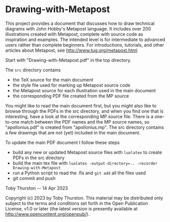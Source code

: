 # Drawing-with-Metapost

This project provides a document that discusses how to draw technical diagrams
with John Hobby's Metapost language. It includes over 200 illustrations
created with Metapost, complete with source code as inspiration and examples.
The intended level is for intermediate to advanced users rather than complete
beginners.  For introductions, tutorials, and other articles about Metapost,
see http://www.tug.org/metapost.html

Start with "Drawing-with-Metapost.pdf" in the top directory.

The `src` directory contains 
- the TeX source for the main document
- the style file used for marking up Metapost source code
- the Metapost source for each illustration used in the main document
- the corresponding PDF file created from the MP source

You might like to read the main document first, but you might also like to
browse through the PDFs in the src directory, and when you find one that is
interesting, have a look at the corresponding MP source file.  There is a
one-to-one match between the PDF names and the MP source names, so
"apollonius.pdf" is created from "apollonius.mp".  The src directory contains
a few drawings that are not (yet) included in the main document.

To update the main PDF document I follow these steps

- build any new or updated Metapost source files with `lualatex` to create PDFs in the src directory
- build the main tex file with `lualatex -output-directory=.. -recorder Drawing-with-Metapost`
- run a Python script to read the .fls and `git add` all the files used
- git commit and push

Toby Thurston -- 14 Apr 2023

Copyright (c) 2023 by Toby Thurston. This material may be distributed only
subject to the terms and conditions set forth in the Open Publication License,
v1.0 or later (the latest version is presently available at
http://www.opencontent.org/openpub/).
